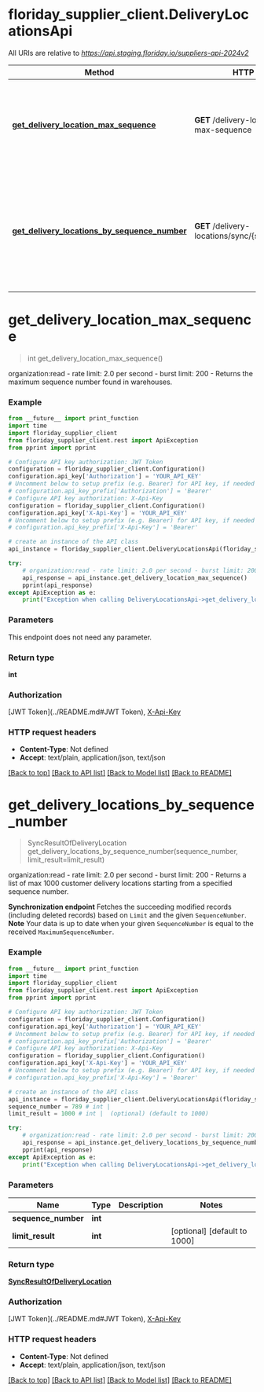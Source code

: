 # floriday_supplier_client.DeliveryLocationsApi

All URIs are relative to *https://api.staging.floriday.io/suppliers-api-2024v2*

Method | HTTP request | Description
------------- | ------------- | -------------
[**get_delivery_location_max_sequence**](DeliveryLocationsApi.md#get_delivery_location_max_sequence) | **GET** /delivery-locations/current-max-sequence | organization:read - rate limit: 2.0 per second - burst limit: 200 - Returns the maximum sequence number found in warehouses.
[**get_delivery_locations_by_sequence_number**](DeliveryLocationsApi.md#get_delivery_locations_by_sequence_number) | **GET** /delivery-locations/sync/{sequenceNumber} | organization:read - rate limit: 2.0 per second - burst limit: 200 - Returns a list of max 1000 customer delivery locations starting from a specified sequence number.

# **get_delivery_location_max_sequence**
> int get_delivery_location_max_sequence()

organization:read - rate limit: 2.0 per second - burst limit: 200 - Returns the maximum sequence number found in warehouses.

### Example
```python
from __future__ import print_function
import time
import floriday_supplier_client
from floriday_supplier_client.rest import ApiException
from pprint import pprint

# Configure API key authorization: JWT Token
configuration = floriday_supplier_client.Configuration()
configuration.api_key['Authorization'] = 'YOUR_API_KEY'
# Uncomment below to setup prefix (e.g. Bearer) for API key, if needed
# configuration.api_key_prefix['Authorization'] = 'Bearer'
# Configure API key authorization: X-Api-Key
configuration = floriday_supplier_client.Configuration()
configuration.api_key['X-Api-Key'] = 'YOUR_API_KEY'
# Uncomment below to setup prefix (e.g. Bearer) for API key, if needed
# configuration.api_key_prefix['X-Api-Key'] = 'Bearer'

# create an instance of the API class
api_instance = floriday_supplier_client.DeliveryLocationsApi(floriday_supplier_client.ApiClient(configuration))

try:
    # organization:read - rate limit: 2.0 per second - burst limit: 200 - Returns the maximum sequence number found in warehouses.
    api_response = api_instance.get_delivery_location_max_sequence()
    pprint(api_response)
except ApiException as e:
    print("Exception when calling DeliveryLocationsApi->get_delivery_location_max_sequence: %s\n" % e)
```

### Parameters
This endpoint does not need any parameter.

### Return type

**int**

### Authorization

[JWT Token](../README.md#JWT Token), [X-Api-Key](../README.md#X-Api-Key)

### HTTP request headers

 - **Content-Type**: Not defined
 - **Accept**: text/plain, application/json, text/json

[[Back to top]](#) [[Back to API list]](../README.md#documentation-for-api-endpoints) [[Back to Model list]](../README.md#documentation-for-models) [[Back to README]](../README.md)

# **get_delivery_locations_by_sequence_number**
> SyncResultOfDeliveryLocation get_delivery_locations_by_sequence_number(sequence_number, limit_result=limit_result)

organization:read - rate limit: 2.0 per second - burst limit: 200 - Returns a list of max 1000 customer delivery locations starting from a specified sequence number.

**Synchronization endpoint** Fetches the succeeding modified records (including deleted records) based on `Limit` and the given `SequenceNumber`.  **Note** Your data is up to date when your given `SequenceNumber` is equal to the received `MaximumSequenceNumber`.

### Example
```python
from __future__ import print_function
import time
import floriday_supplier_client
from floriday_supplier_client.rest import ApiException
from pprint import pprint

# Configure API key authorization: JWT Token
configuration = floriday_supplier_client.Configuration()
configuration.api_key['Authorization'] = 'YOUR_API_KEY'
# Uncomment below to setup prefix (e.g. Bearer) for API key, if needed
# configuration.api_key_prefix['Authorization'] = 'Bearer'
# Configure API key authorization: X-Api-Key
configuration = floriday_supplier_client.Configuration()
configuration.api_key['X-Api-Key'] = 'YOUR_API_KEY'
# Uncomment below to setup prefix (e.g. Bearer) for API key, if needed
# configuration.api_key_prefix['X-Api-Key'] = 'Bearer'

# create an instance of the API class
api_instance = floriday_supplier_client.DeliveryLocationsApi(floriday_supplier_client.ApiClient(configuration))
sequence_number = 789 # int | 
limit_result = 1000 # int |  (optional) (default to 1000)

try:
    # organization:read - rate limit: 2.0 per second - burst limit: 200 - Returns a list of max 1000 customer delivery locations starting from a specified sequence number.
    api_response = api_instance.get_delivery_locations_by_sequence_number(sequence_number, limit_result=limit_result)
    pprint(api_response)
except ApiException as e:
    print("Exception when calling DeliveryLocationsApi->get_delivery_locations_by_sequence_number: %s\n" % e)
```

### Parameters

Name | Type | Description  | Notes
------------- | ------------- | ------------- | -------------
 **sequence_number** | **int**|  | 
 **limit_result** | **int**|  | [optional] [default to 1000]

### Return type

[**SyncResultOfDeliveryLocation**](SyncResultOfDeliveryLocation.md)

### Authorization

[JWT Token](../README.md#JWT Token), [X-Api-Key](../README.md#X-Api-Key)

### HTTP request headers

 - **Content-Type**: Not defined
 - **Accept**: text/plain, application/json, text/json

[[Back to top]](#) [[Back to API list]](../README.md#documentation-for-api-endpoints) [[Back to Model list]](../README.md#documentation-for-models) [[Back to README]](../README.md)

